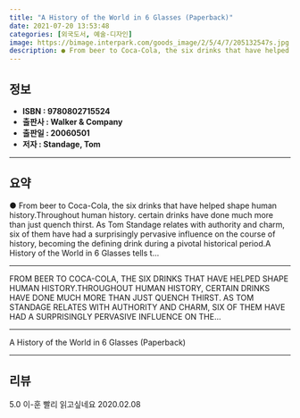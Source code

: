 ```yaml
---
title: "A History of the World in 6 Glasses (Paperback)"
date: 2021-07-20 13:53:48
categories: [외국도서, 예술-디자인]
image: https://bimage.interpark.com/goods_image/2/5/4/7/205132547s.jpg
description: ● From beer to Coca-Cola, the six drinks that have helped shape human history.Throughout human history. certain drinks have done much more than just quench thi
---
```


## **정보**

- **ISBN : 9780802715524**
- **출판사 : Walker & Company**
- **출판일 : 20060501**
- **저자 : Standage, Tom**

------



## **요약**

●  From beer to Coca-Cola, the six drinks that have helped shape human history.Throughout human history. certain drinks have done much more than just quench thirst. As Tom Standage relates with authority and charm, six of them have had a surprisingly pervasive influence on the course of history, becoming the defining drink during a pivotal historical period.A History of the World in 6 Glasses tells t...

------

FROM BEER TO COCA-COLA, THE SIX DRINKS THAT HAVE HELPED SHAPE HUMAN HISTORY.THROUGHOUT HUMAN HISTORY, CERTAIN DRINKS HAVE DONE MUCH MORE THAN JUST QUENCH THIRST. AS TOM STANDAGE RELATES WITH AUTHORITY AND CHARM, SIX OF THEM HAVE HAD A SURPRISINGLY PERVASIVE INFLUENCE ON THE... 

------


A History of the World in 6 Glasses (Paperback) 

------


## **리뷰** 

5.0 이-훈 빨리 읽고싶네요 2020.02.08 <br/>